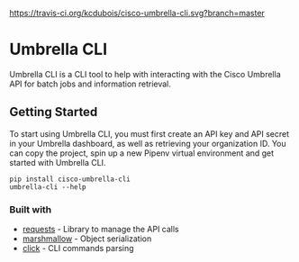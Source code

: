 https://travis-ci.org/kcdubois/cisco-umbrella-cli.svg?branch=master
# Umbrella CLI

Umbrella CLI is a CLI tool to help with interacting with the Cisco Umbrella API for batch jobs and information retrieval.

## Getting Started

To start using Umbrella CLI, you must first create an API key and API secret in your Umbrella dashboard, as well as retrieving your organization ID. You can copy the project, spin up a new Pipenv virtual environment and get started with Umbrella CLI.

```
pip install cisco-umbrella-cli
umbrella-cli --help
```


### Built with

* [requests](https://2.python-requests.org/en/master/) - Library to manage the API calls
* [marshmallow](https://marshmallow.readthedocs.io/en/stable/) - Object serialization
* [click](https://click.palletsprojects.com/en/7.x/) - CLI commands parsing
